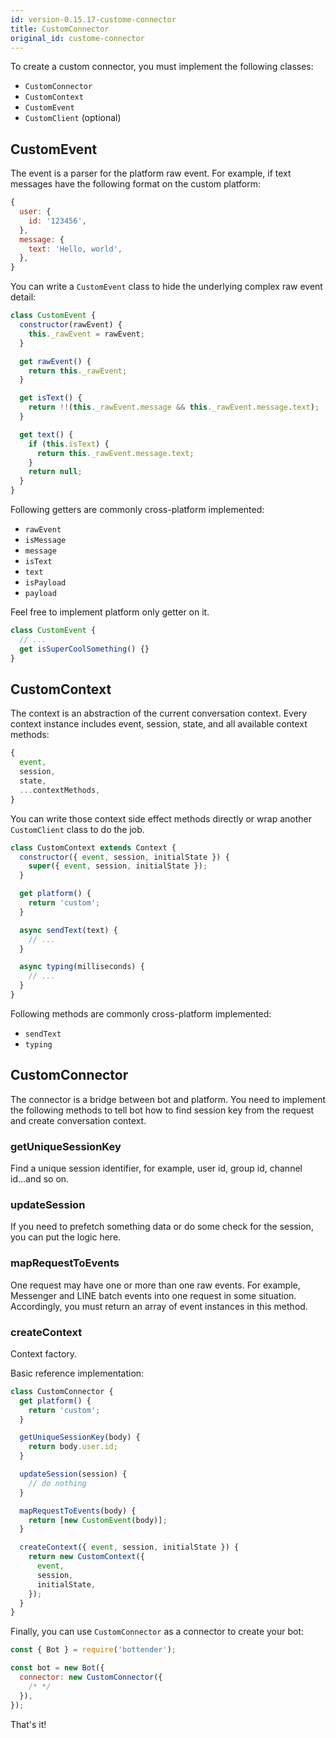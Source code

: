 ```yaml
---
id: version-0.15.17-custome-connector
title: CustomConnector
original_id: custome-connector
---
```


To create a custom connector, you must implement the following classes:

- `CustomConnector`
- `CustomContext`
- `CustomEvent`
- `CustomClient` (optional)

## CustomEvent

The event is a parser for the platform raw event. For example, if text messages have the following format on the custom platform:

```js
{
  user: {
    id: '123456',
  },
  message: {
    text: 'Hello, world',
  },
}
```

You can write a `CustomEvent` class to hide the underlying complex raw event detail:

```js
class CustomEvent {
  constructor(rawEvent) {
    this._rawEvent = rawEvent;
  }

  get rawEvent() {
    return this._rawEvent;
  }

  get isText() {
    return !!(this._rawEvent.message && this._rawEvent.message.text);
  }

  get text() {
    if (this.isText) {
      return this._rawEvent.message.text;
    }
    return null;
  }
}
```

Following getters are commonly cross-platform implemented:

- `rawEvent`
- `isMessage`
- `message`
- `isText`
- `text`
- `isPayload`
- `payload`

Feel free to implement platform only getter on it.

```js
class CustomEvent {
  // ...
  get isSuperCoolSomething() {}
}
```

## CustomContext

The context is an abstraction of the current conversation context. Every context instance includes event, session, state, and all available context methods:

```js
{
  event,
  session,
  state,
  ...contextMethods,
}
```

You can write those context side effect methods directly or wrap another `CustomClient` class to do the job.

```js
class CustomContext extends Context {
  constructor({ event, session, initialState }) {
    super({ event, session, initialState });
  }

  get platform() {
    return 'custom';
  }

  async sendText(text) {
    // ...
  }

  async typing(milliseconds) {
    // ...
  }
}
```

Following methods are commonly cross-platform implemented:

- `sendText`
- `typing`

## CustomConnector

The connector is a bridge between bot and platform. You need to implement the following methods to tell bot how to find session key from the request and create conversation context.

### getUniqueSessionKey

Find a unique session identifier, for example, user id, group id, channel id...and so on.

### updateSession

If you need to prefetch something data or do some check for the session, you can put the logic here.

### mapRequestToEvents

One request may have one or more than one raw events. For example, Messenger and LINE batch events into one request in some situation. Accordingly, you must return an array of event instances in this method.

### createContext

Context factory.

Basic reference implementation:

```js
class CustomConnector {
  get platform() {
    return 'custom';
  }

  getUniqueSessionKey(body) {
    return body.user.id;
  }

  updateSession(session) {
    // do nothing
  }

  mapRequestToEvents(body) {
    return [new CustomEvent(body)];
  }

  createContext({ event, session, initialState }) {
    return new CustomContext({
      event,
      session,
      initialState,
    });
  }
}
```

Finally, you can use `CustomConnector` as a connector to create your bot:

```js
const { Bot } = require('bottender');

const bot = new Bot({
  connector: new CustomConnector({
    /* */
  }),
});
```

That's it!
